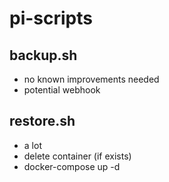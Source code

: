 # pi-scripts

## backup.sh
 - no known improvements needed
 - potential webhook
 
## restore.sh
 - a lot
 - delete container (if exists)
 - docker-compose up -d
